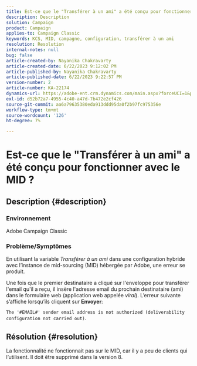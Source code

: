 ```yaml
---
title: Est-ce que le "Transférer à un ami" a été conçu pour fonctionner avec le MID ?
description: Description
solution: Campaign
product: Campaign
applies-to: Campaign Classic
keywords: KCS, MID, campagne, configuration, transférer à un ami
resolution: Resolution
internal-notes: null
bug: false
article-created-by: Nayanika Chakravarty
article-created-date: 6/22/2023 9:12:02 PM
article-published-by: Nayanika Chakravarty
article-published-date: 6/22/2023 9:22:57 PM
version-number: 2
article-number: KA-22174
dynamics-url: https://adobe-ent.crm.dynamics.com/main.aspx?forceUCI=1&pagetype=entityrecord&etn=knowledgearticle&id=5a97c368-4111-ee11-8f6d-6045bd006d92
exl-id: d52b72a7-4955-4c40-a47d-7b472e2cf426
source-git-commit: aa6a79635380eda913ddd95da0f2b97fc975356e
workflow-type: tm+mt
source-wordcount: '126'
ht-degree: 7%

---
```


# Est-ce que le &quot;Transférer à un ami&quot; a été conçu pour fonctionner avec le MID ?

## Description {#description}


### <b>Environnement</b>

Adobe Campaign Classic

### <b>Problème/Symptômes</b>

En utilisant la variable *Transférer à un ami* dans une configuration hybride avec l’instance de mid-sourcing (MID) hébergée par Adobe, une erreur se produit.

Une fois que le premier destinataire a cliqué sur l&#39;enveloppe pour transférer l&#39;email qu&#39;il a reçu, il insère l&#39;adresse email du prochain destinataire (ami) dans le formulaire web (application web appelée *viral*). L’erreur suivante s’affiche lorsqu’ils cliquent sur <b>Envoyer</b>:

`The '#EMAIL#' sender email address is not authorized (deliverability configuration not carried out)`.


## Résolution {#resolution}


La fonctionnalité ne fonctionnait pas sur le MID, car il y a peu de clients qui l’utilisent. Il doit être supprimé dans la version 8.
